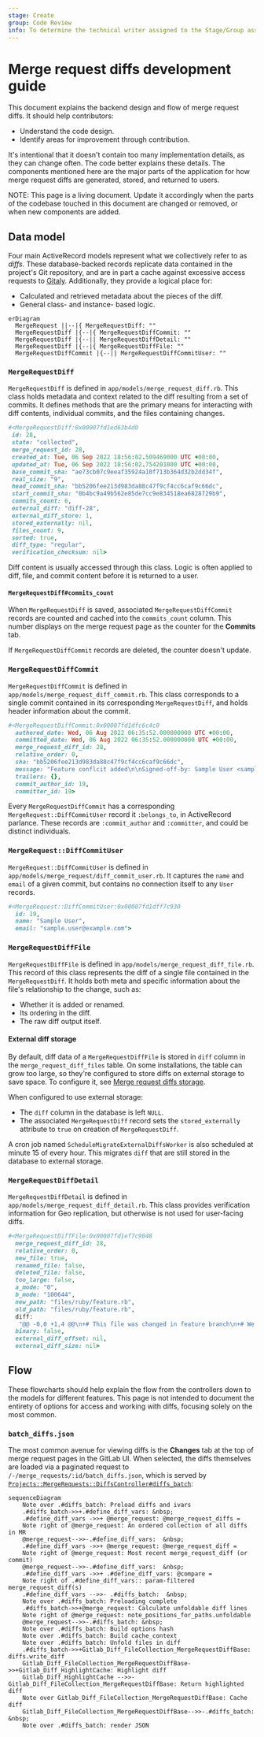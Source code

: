 ```yaml
---
stage: Create
group: Code Review
info: To determine the technical writer assigned to the Stage/Group associated with this page, see https://about.gitlab.com/handbook/product/ux/technical-writing/#assignments
---
```


# Merge request diffs development guide

This document explains the backend design and flow of merge request diffs.
It should help contributors:

- Understand the code design.
- Identify areas for improvement through contribution.

It's intentional that it doesn't contain too many implementation details, as they
can change often. The code better explains these details. The components
mentioned here are the major parts of the application for how merge request diffs
are generated, stored, and returned to users.

NOTE:
This page is a living document. Update it accordingly when the parts
of the codebase touched in this document are changed or removed, or when new components
are added.

## Data model

Four main ActiveRecord models represent what we collectively refer to
as _diffs._ These database-backed records replicate data contained in the
project's Git repository, and are in part a cache against excessive access requests
to [Gitaly](../../gitaly.md). Additionally, they provide a logical place for:

- Calculated and retrieved metadata about the pieces of the diff.
- General class- and instance- based logic.

```mermaid
erDiagram
  MergeRequest ||--|{ MergeRequestDiff: ""
  MergeRequestDiff |{--|{ MergeRequestDiffCommit: ""
  MergeRequestDiff |{--|| MergeRequestDiffDetail: ""
  MergeRequestDiff |{--|{ MergeRequestDiffFile: ""
  MergeRequestDiffCommit |{--|| MergeRequestDiffCommitUser: ""
```

### `MergeRequestDiff`

`MergeRequestDiff` is defined in `app/models/merge_request_diff.rb`. This
class holds metadata and context related to the diff resulting from a set of
commits. It defines methods that are the primary means for interacting with diff
contents, individual commits, and the files containing changes.

```ruby
#<MergeRequestDiff:0x00007fd1ed63b4d0
 id: 28,
 state: "collected",
 merge_request_id: 28,
 created_at: Tue, 06 Sep 2022 18:56:02.509469000 UTC +00:00,
 updated_at: Tue, 06 Sep 2022 18:56:02.754201000 UTC +00:00,
 base_commit_sha: "ae73cb07c9eeaf35924a10f713b364d32b2dd34f",
 real_size: "9",
 head_commit_sha: "bb5206fee213d983da88c47f9cf4cc6caf9c66dc",
 start_commit_sha: "0b4bc9a49b562e85de7cc9e834518ea6828729b9",
 commits_count: 6,
 external_diff: "diff-28",
 external_diff_store: 1,
 stored_externally: nil,
 files_count: 9,
 sorted: true,
 diff_type: "regular",
 verification_checksum: nil>
```

Diff content is usually accessed through this class. Logic is often applied
to diff, file, and commit content before it is returned to a user.

#### `MergeRequestDiff#commits_count`

When `MergeRequestDiff` is saved, associated `MergeRequestDiffCommit` records are
counted and cached into the `commits_count` column. This number displays on the
merge request page as the counter for the **Commits** tab.

If `MergeRequestDiffCommit` records are deleted, the counter doesn't update.

### `MergeRequestDiffCommit`

`MergeRequestDiffCommit` is defined in `app/models/merge_request_diff_commit.rb`.
This class corresponds to a single commit contained in its corresponding `MergeRequestDiff`,
and holds header information about the commit.

```ruby
#<MergeRequestDiffCommit:0x00007fd1dfc6c4c0
  authored_date: Wed, 06 Aug 2022 06:35:52.000000000 UTC +00:00,
  committed_date: Wed, 06 Aug 2022 06:35:52.000000000 UTC +00:00,
  merge_request_diff_id: 28,
  relative_order: 0,
  sha: "bb5206fee213d983da88c47f9cf4cc6caf9c66dc",
  message: "Feature conflcit added\n\nSigned-off-by: Sample User <sample.user@example.com>\n",
  trailers: {},
  commit_author_id: 19,
  committer_id: 19>
```

Every `MergeRequestDiffCommit` has a corresponding `MergeRequest::DiffCommitUser`
record it `:belongs_to`, in ActiveRecord parlance. These records are `:commit_author`
and `:committer`, and could be distinct individuals.

### `MergeRequest::DiffCommitUser`

`MergeRequest::DiffCommitUser` is defined in `app/models/merge_request/diff_commit_user.rb`.
It captures the `name` and `email` of a given commit, but contains no connection
itself to any `User` records.

```ruby
#<MergeRequest::DiffCommitUser:0x00007fd1dff7c930
  id: 19,
  name: "Sample User",
  email: "sample.user@example.com">
```

### `MergeRequestDiffFile`

`MergeRequestDiffFile` is defined in `app/models/merge_request_diff_file.rb`.
This record of this class represents the diff of a single file contained in the
`MergeRequestDiff`. It holds both meta and specific information about the file's
relationship to the change, such as:

- Whether it is added or renamed.
- Its ordering in the diff.
- The raw diff output itself.

#### External diff storage

By default, diff data of a `MergeRequestDiffFile` is stored in `diff` column in
the `merge_request_diff_files` table. On some installations, the table can grow
too large, so they're configured to store diffs on external storage to save space.
To configure it, see [Merge request diffs storage](../../../administration/merge_request_diffs.md).

When configured to use external storage:

- The `diff` column in the database is left `NULL`.
- The associated `MergeRequestDiff` record sets the `stored_externally` attribute
  to `true` on creation of `MergeRequestDiff`.

A cron job named `ScheduleMigrateExternalDiffsWorker` is also scheduled at
minute 15 of every hour. This migrates `diff` that are still stored in the
database to external storage.

### `MergeRequestDiffDetail`

`MergeRequestDiffDetail` is defined in `app/models/merge_request_diff_detail.rb`.
This class provides verification information for Geo replication, but otherwise
is not used for user-facing diffs.

```ruby
#<MergeRequestDiffFile:0x00007fd1ef7c9048
  merge_request_diff_id: 28,
  relative_order: 0,
  new_file: true,
  renamed_file: false,
  deleted_file: false,
  too_large: false,
  a_mode: "0",
  b_mode: "100644",
  new_path: "files/ruby/feature.rb",
  old_path: "files/ruby/feature.rb",
  diff:
   "@@ -0,0 +1,4 @@\n+# This file was changed in feature branch\n+# We put different code here to make merge conflict\n+class Conflict\n+end\n",
  binary: false,
  external_diff_offset: nil,
  external_diff_size: nil>
```

## Flow

These flowcharts should help explain the flow from the controllers down to the
models for different features. This page is not intended to document the entirety
of options for access and working with diffs, focusing solely on the most common.

### `batch_diffs.json`

The most common avenue for viewing diffs is the **Changes**
tab at the top of merge request pages in the GitLab UI. When selected, the
diffs themselves are loaded via a paginated request to `/-/merge_requests/:id/batch_diffs.json`,
which is served by [`Projects::MergeRequests::DiffsController#diffs_batch`](https://gitlab.com/gitlab-org/gitlab/-/blob/master/app/controllers/projects/merge_requests/diffs_controller.rb):

<!-- Don't delete the &nbsp; characters below. Mermaid returns a syntax error if they aren't included.-->

```mermaid
sequenceDiagram
    Note over .#diffs_batch: Preload diffs and ivars
    .#diffs_batch->>+.#define_diff_vars: &nbsp;
    .#define_diff_vars ->>+ @merge_request: @merge_request_diffs =
    Note right of @merge_request: An ordered collection of all diffs in MR
    @merge_request-->>-.#define_diff_vars:  &nbsp;
    .#define_diff_vars ->>+ @merge_request: @merge_request_diff =
    Note right of @merge_request: Most recent merge_request_diff (or commit)
    @merge_request-->>-.#define_diff_vars:  &nbsp;
    .#define_diff_vars ->>+ .#define_diff_vars: @compare =
    Note right of .#define_diff_vars:: param-filtered merge_request_diff(s)
    .#define_diff_vars -->>- .#diffs_batch:  &nbsp;
    Note over .#diffs_batch: Preloading complete
    .#diffs_batch->>+@merge_request: Calculate unfoldable diff lines
    Note right of @merge_request: note_positions_for_paths.unfoldable
    @merge_request-->>-.#diffs_batch: &nbsp;
    Note over .#diffs_batch: Build options hash
    Note over .#diffs_batch: Build cache_context
    Note over .#diffs_batch: Unfold files in diff
    .#diffs_batch->>+Gitlab_Diff_FileCollection_MergeRequestDiffBase: diffs.write_diff
    Gitlab_Diff_FileCollection_MergeRequestDiffBase->>+Gitlab_Diff_HighlightCache: Highlight diff
    Gitlab_Diff_HighlightCache -->>-Gitlab_Diff_FileCollection_MergeRequestDiffBase: Return highlighted diff
    Note over Gitlab_Diff_FileCollection_MergeRequestDiffBase: Cache diff
    Gitlab_Diff_FileCollection_MergeRequestDiffBase-->>-.#diffs_batch:  &nbsp;
    Note over .#diffs_batch: render JSON
```
